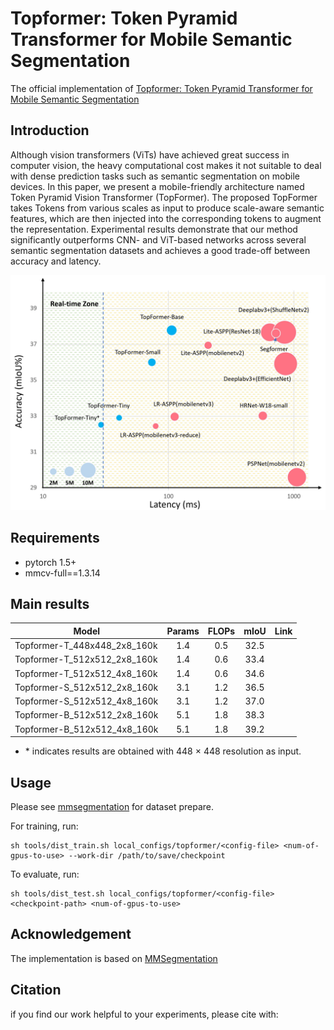 # Topformer: Token Pyramid Transformer for Mobile Semantic Segmentation

The official implementation of [Topformer: Token Pyramid Transformer for Mobile Semantic Segmentation]()

## Introduction

Although vision transformers (ViTs) have achieved great success in computer vision, the heavy computational cost makes it not suitable to deal with dense prediction tasks such as semantic segmentation on mobile devices. In this paper, we present a mobile-friendly architecture named Token Pyramid Vision Transformer (TopFormer). The proposed TopFormer takes Tokens from various scales as input to produce scale-aware semantic features, which are then injected into the corresponding tokens to augment the representation. Experimental results demonstrate that our method significantly outperforms CNN- and ViT-based networks across several semantic segmentation datasets and achieves a good trade-off between accuracy and latency.
<div  align="center">
<img src="imgs/speed_iou.jpg", width=800>
</div>

## Requirements

- pytorch 1.5+
- mmcv-full==1.3.14


## Main results

Model | Params | FLOPs | mIoU    | Link
--- |:---:|:---:|:---:|:---: |
Topformer-T_448x448_2x8_160k | 1.4 | 0.5 | 32.5 |
Topformer-T_512x512_2x8_160k | 1.4 | 0.6 | 33.4 | 
Topformer-T_512x512_4x8_160k | 1.4 | 0.6 | 34.6 | 
Topformer-S_512x512_2x8_160k | 3.1 | 1.2 | 36.5 |
Topformer-S_512x512_4x8_160k | 3.1 | 1.2 | 37.0 |
Topformer-B_512x512_2x8_160k | 5.1 | 1.8 | 38.3 | 
Topformer-B_512x512_4x8_160k | 5.1 | 1.8 | 39.2 | 

- \* indicates results are obtained with 448 × 448 resolution as input.

## Usage
Please see [mmsegmentation](https://github.com/open-mmlab/mmsegmentation/blob/master/docs/dataset_prepare.md) for dataset prepare.

For training, run:
```
sh tools/dist_train.sh local_configs/topformer/<config-file> <num-of-gpus-to-use> --work-dir /path/to/save/checkpoint
```
To evaluate, run:
```
sh tools/dist_test.sh local_configs/topformer/<config-file> <checkpoint-path> <num-of-gpus-to-use>
```

## Acknowledgement

The implementation is based on [MMSegmentation](https://github.com/open-mmlab/mmsegmentation/tree/master/configs/segformer)

## Citation

if you find our work helpful to your experiments, please cite with:
```

```



